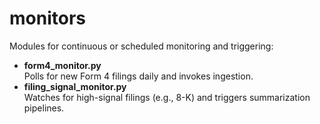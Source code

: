 # monitors

Modules for continuous or scheduled monitoring and triggering:

- **form4_monitor.py**  
  Polls for new Form 4 filings daily and invokes ingestion.
- **filing_signal_monitor.py**  
  Watches for high-signal filings (e.g., 8-K) and triggers summarization pipelines.